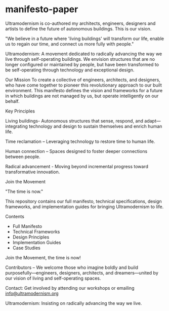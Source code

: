 # manifesto-paper
Ultramodernism is co-authored my architects, engineers, designers and artists to define the future of autonomous buildings. 
This is our vision.

"We believe in a future where 'living buildings' will transform our life, enable us to regain our time, and connect us more fully with people."

Ultramodernism: 
A movement dedicated to radically advancing the way we live through self-operating buildings. We envision structures that are no longer configured or maintained by people, but have been transformed to be self-operating through technology and exceptional design.

Our Mission
To create a collective of engineers, architects, and designers, who have come together to pioneer this revolutionary approach to our built environment. This manifesto defines the vision and frameworks for a future in which buildings are not managed by us, but operate intelligently on our behalf.


Key Principles

Living buildings- Autonomous structures that sense, respond, and adapt—integrating technology and design to sustain themselves and enrich human life.

Time reclamation – Leveraging technology to restore time to human life.

Human connection – Spaces designed to foster deeper connections between people. 

Radical advancement - Moving beyond incremental progress toward transformative innovation.

Join the Movement

"The time is now."

This repository contains our full manifesto, technical specifications, design frameworks, and implementation guides for bringing Ultramodernism to life.

Contents

- Full Manifesto
- Technical Frameworks
- Design Principles
- Implementation Guides
- Case Studies

Join the Movement, the time is now!

Contributors – 
We welcome those who imagine boldly and build purposefully—engineers, designers, architects, and dreamers—united by our vision of living and self-operating spaces.


Contact:
Get involved by attending our workshops or emailing info@ultramodernism.org


Ultramodernism: 
Insisting on radically advancing the way we live.

